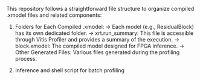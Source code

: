 This repository follows a straightforward file structure to organize compiled .xmodel files and related components:
1. Folders for Each Compiled .xmodel:
        -> Each model (e.g., ResidualBlock) has its own dedicated folder.
        -> xrt.run_summary: This file is accessible through Vitis Profiler and provides a summary of the execution.
        -> block.xmodel: The compiled model designed for FPGA inference.
        -> Other Generated Files: Various files generated during the profiling process.

2. Inference and shell script for batch profiling
